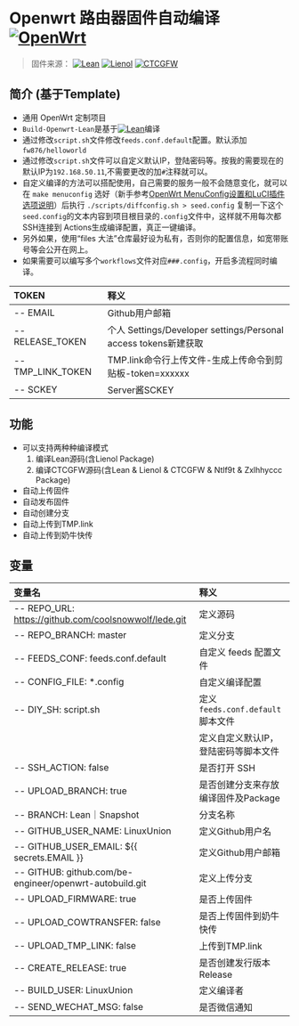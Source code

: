 # Openwrt 路由器固件自动编译 [![OpenWrt](https://img.shields.io/badge/From-OpenWrt-blue.svg?style=for-the-badge&logo=appveyor)](https://github.com/openwrt/openwrt) 

>固件来源：
[![Lean](https://img.shields.io/badge/Lede-Lean-red.svg?style=flat&logo=appveyor)](https://github.com/coolsnowwolf/lede)
[![Lienol](https://img.shields.io/badge/Package-Lienol-blueviolet.svg?style=flat&logo=appveyor)](https://github.com/Lienol/openwrt-package)
[![CTCGFW](https://img.shields.io/badge/OpenWrt-CTCGFW-orange.svg?style=flat&logo=appveyor)](https://github.com/project-openwrt/openwrt)


## 简介 (基于Template)

- 通用 OpenWrt 定制项目
- `Build-Openwrt-Lean`是基于[![Lean](https://img.shields.io/badge/Lede-Lean-red.svg?style=flat&logo=appveyor)](https://github.com/coolsnowwolf/lede)编译
- 通过修改`script.sh`文件修改`feeds.conf.default`配置。默认添加`fw876/helloworld`
- 通过修改`script.sh`文件可以自定义默认IP，登陆密码等。按我的需要现在的默认IP为`192.168.50.11`,不需要更改的加`#`注释就可以。
- 自定义编译的方法可以搭配使用，自己需要的服务一般不会随意变化，就可以在 `make menuconfig` 选好（新手参考[OpenWrt MenuConfig设置和LuCI插件选项说明](https://mtom.ml/827.html)）后执行 `./scripts/diffconfig.sh > seed.config` 复制一下这个`seed.config`的文本内容到项目根目录的`.config`文件中，这样就不用每次都SSH连接到 Actions生成编译配置，真正一键编译。
- 另外如果，使用“files 大法”仓库最好设为私有，否则你的配置信息，如宽带账号等会公开在网上。
- 如果需要可以编写多个`workflows`文件对应`###.config`，开启多流程同时编译。


| TOKEN             | 释义                                                            |
| :---------------- | :-------------------------------------------------------------- |
| -- EMAIL          | Github用户邮箱                                                  |
| -- RELEASE_TOKEN  | 个人 Settings/Developer settings/Personal access tokens新建获取 |
| -- TMP_LINK_TOKEN | TMP.link命令行上传文件-生成上传命令到剪贴板-token=xxxxxx        |
| -- SCKEY          | Server酱SCKEY                                                   |

## 功能

- 可以支持两种种编译模式
  1. 编译Lean源码(含Lienol Package)
  2. 编译CTCGFW源码(含Lean & Lienol & CTCGFW & Ntlf9t & Zxlhhyccc Package)
- 自动上传固件
- 自动发布固件
- 自动创建分支
- 自动上传到TMP.link
- 自动上传到奶牛快传

## 变量

| 变量名                                                  | 释义                                 |
| :------------------------------------------------------ | :----------------------------------- |
| -- REPO_URL: <https://github.com/coolsnowwolf/lede.git> | 定义源码                             |
| -- REPO_BRANCH: master                                  | 定义分支                             |
| -- FEEDS_CONF: feeds.conf.default                       | 自定义 feeds 配置文件                |
| -- CONFIG_FILE: *.config                                | 自定义编译配置                       |
| -- DIY_SH: script.sh                                    | 定义`feeds.conf.default`脚本文件     |
|                                                         | 定义自定义默认IP，登陆密码等脚本文件 |
| -- SSH_ACTION: false                                    | 是否打开 SSH                         |
| -- UPLOAD_BRANCH: true                                  | 是否创建分支来存放编译固件及Package  |
| -- BRANCH: Lean｜Snapshot                               | 分支名称                             |
| -- GITHUB_USER_NAME: LinuxUnion                         | 定义Github用户名                     |
| -- GITHUB_USER_EMAIL: ${{ secrets.EMAIL }}              | 定义Github用户邮箱                   |
| -- GITHUB: github.com/be-engineer/openwrt-autobuild.git | 定义上传分支                         |
| -- UPLOAD_FIRMWARE: true                                | 是否上传固件                         |
| -- UPLOAD_COWTRANSFER: false                            | 是否上传固件到奶牛快传               |
| -- UPLOAD_TMP_LINK: false                               | 上传到TMP.link                       |
| -- CREATE_RELEASE: true                                 | 是否创建发行版本 Release             |
| -- BUILD_USER: LinuxUnion                               | 定义编译者                           |
| -- SEND_WECHAT_MSG: false                               | 是否微信通知                         |
